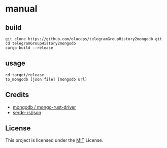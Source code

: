 # manual

## build
```
git clone https://github.com/oluceps/telegramGroupHistory2mongodb.git
cd telegramGroupHistory2mongodb
cargo build --release
```
## usage  

```shell
cd target/release  
to_mongodb [json file] [mongodb url]
```  

## Credits
+ [mongodb / mongo-rust-driver](https://github.com/mongodb/mongo-rust-driver)
+ [serde-rs/json](https://github.com/serde-rs/json)


## License
This project is licensed under the [MIT](https://github.com/oluceps/telegramGroupHistory2mongodb/blob/pub/LICENSE) License.

